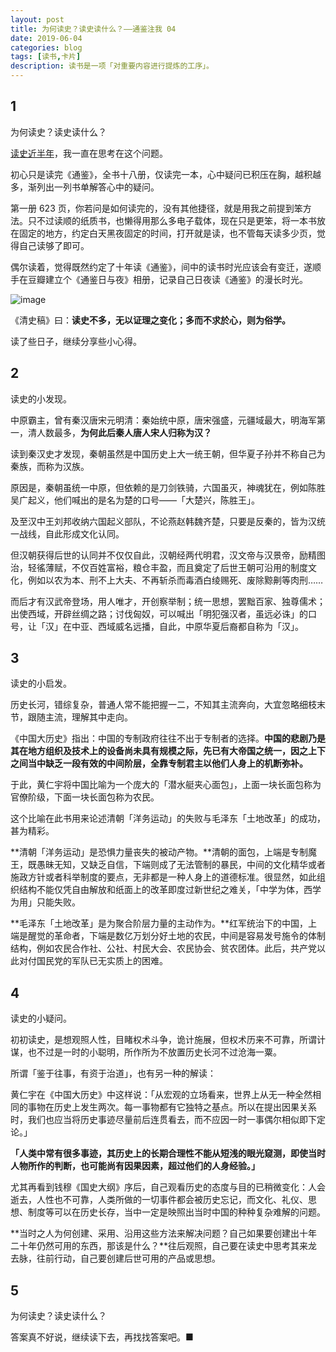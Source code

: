 ```yaml
---
layout: post
title: 为何读史？读史读什么？——通鉴注我 04
date: 2019-06-04
categories: blog
tags: [读书,卡片]
description: 读书是一项「对重要内容进行提炼的工序」。
---
```



## 1

为何读史？读史读什么？

[读史近半年](https://mp.weixin.qq.com/s?__biz=MzA4MTQ0NDQxNg==&mid=2650640177&idx=1&sn=be3c542f9625a91471a6d106e7dd5936&chksm=879dc41eb0ea4d0809282870e3427783263ef1723a3642ffe8b0002271d8b315de19cf5a07b9&token=1112841169&lang=zh_CN#rd)，我一直在思考在这个问题。


初心只是读完《通鉴》，全书十八册，仅读完一本，心中疑问已积压在胸，越积越多，渐列出一列书单解答心中的疑问。

第一册 623 页，你若问是如何读完的，没有其他捷径，就是用我之前提到笨方法。只不过读顺的纸质书，也懒得用那么多电子载体，现在只是更笨，将一本书放在固定的地方，约定白天黑夜固定的时间，打开就是读，也不管每天读多少页，觉得自己读够了即可。

偶尔读着，觉得既然约定了十年读《通鉴》，间中的读书时光应该会有变迁，遂顺手在豆瓣建立个《通鉴日与夜》相册，记录自己日夜读《通鉴》的漫长时光。

![image](https://upload-images.jianshu.io/upload_images/32598-7824fb548f210119?imageMogr2/auto-orient/strip%7CimageView2/2/w/1240)


《清史稿》曰：**读史不多，无以证理之变化；多而不求於心，则为俗学。**


读了些日子，继续分享些小心得。


## 2

读史的小发现。

中原霸主，曾有秦汉唐宋元明清：秦始统中原，唐宋强盛，元疆域最大，明海军第一，清人数最多，**为何此后秦人唐人宋人归称为汉？**

读到秦汉史才发现，秦朝虽然是中国历史上大一统王朝，但华夏子孙并不称自己为秦族，而称为汉族。

原因是，秦朝虽统一中原，但依赖的是刀剑铁骑，六国虽灭，神魂犹在，例如陈胜吴广起义，他们喊出的是名为楚的口号——「大楚兴，陈胜王」。

及至汉中王刘邦收纳六国起义部队，不论燕赵韩魏齐楚，只要是反秦的，皆为汉统一战线，自此形成文化认同。

但汉朝获得后世的认同并不仅仅自此，汉朝经两代明君，汉文帝与汉景帝，励精图治，轻徭薄赋，不仅百姓富裕，粮仓丰盈，而且奠定了后世王朝可沿用的制度文化，例如以农为本、刑不上大夫、不再斩杀而毒酒白绫赐死、废除黥劓等肉刑……

而后才有汉武帝登场，用人唯才，开创察举制；统一思想，罢黜百家、独尊儒术；出使西域，开辟丝绸之路；讨伐匈奴，可以喊出「明犯强汉者，虽远必诛」的口号，让「汉」在中亚、西域威名远播，自此，中原华夏后裔都自称为「汉」。

## 3

读史的小启发。

历史长河，错综复杂，普通人常不能把握一二，不知其主流奔向，大宜忽略细枝末节，跟随主流，理解其中走向。

《中国大历史》指出：中国的专制政府往往不出于专制者的选择。**中国的悲剧乃是其在地方组织及技术上的设备尚未具有规模之际，先已有大帝国之统一，因之上下之间当中缺乏一段有效的中间阶层，全靠专制君主以他们人身上的机断弥补。**

于此，黄仁宇将中国比喻为一个庞大的「潜水艇夹心面包」，上面一块长面包称为官僚阶级，下面一块长面包称为农民。

这个比喻在此书用来论述清朝「洋务运动」的失败与毛泽东「土地改革」的成功，甚为精彩。

**清朝「洋务运动」是恐惧力量丧失的被动产物。**清朝的面包，上端是专制魔王，既愚昧无知，又缺乏自信，下端则成了无法管制的暴民，中间的文化精华或者施政方针或者科举制度的要点，无非都是一种人身上的道德标准。很显然，如此组织结构不能仅凭自由解放和纸面上的改革即度过新世纪之难关，「中学为体，西学为用」只能失败。

**毛泽东「土地改革」是为聚合阶层力量的主动作为。**红军统治下的中国，上端是醒觉的革命者，下端是数亿万划分好土地的农民，中间是容易发号施令的体制结构，例如农民合作社、公社、村民大会、农民协会、贫农团体。此后，共产党以此对付国民党的军队已无实质上的困难。

## 4

读史的小疑问。

初初读史，是想观照人性，目睹权术斗争，诡计施展，但权术历来不可靠，所谓计谋，也不过是一时的小聪明，所作所为不放置历史长河不过沧海一粟。

所谓「鉴于往事，有资于治道」，也有另一种的解读：

黄仁宇在《中国大历史》中这样说：「从宏观的立场看来，世界上从无一种全然相同的事物在历史上发生两次。每一事物都有它独特之基点。所以在提出因果关系时，我们也应当将历史事迹尽量前后连贯看去，而不应因一时一事偶尔相似即下定论。」

**「人类中常有很多事迹，其历史上的长期合理性不能从短浅的眼光窥测，即使当时人物所作的判断，也可能尚有因果因素，超过他们的人身经验。」**

尤其再看到钱穆《国史大纲》序后，自己观看历史的态度与目的已稍微变化：人会逝去，人性也不可靠，人类所做的一切事件都会被历史忘记，而文化、礼仪、思想、制度等可以在历史长存，当中一定是映照出当时中国的种种复杂难解的问题。

**当时之人为何创建、采用、沿用这些方法来解决问题？自己如果要创建出十年二十年仍然可用的东西，那该是什么？**往后观照，自己要在读史中思考其来龙去脉，往前行动，自己要创建后世可用的产品或思想。

## 5

为何读史？读史读什么？

答案真不好说，继续读下去，再找找答案吧。■


